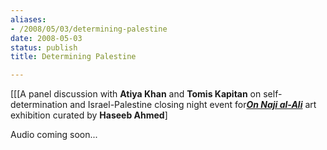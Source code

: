 ```yaml
---
aliases:
- /2008/05/03/determining-palestine
date: 2008-05-03
status: publish
title: Determining Palestine

---
```


[[[A panel discussion with **Atiya Khan** and **Tomis Kapitan** on self-determination and Israel-Palestine closing night event for[***On Naji al-Ali***](http://www.aroundthecoyote.org/gallery/archive/2008_03.asp) art exhibition curated by **Haseeb Ahmed**]

Audio coming soon...
